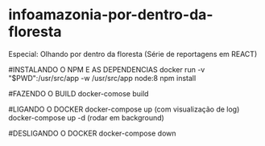 # infoamazonia-por-dentro-da-floresta
Especial: Olhando por dentro da floresta (Série de reportagens em REACT)

#INSTALANDO O NPM E AS DEPENDENCIAS
docker run -v "$PWD":/usr/src/app -w /usr/src/app node:8 npm install

#FAZENDO O BUILD
docker-comose build


#LIGANDO O DOCKER
docker-compose up (com visualização de log)
docker-compose up -d (rodar em background)

#DESLIGANDO O DOCKER
docker-compose down
